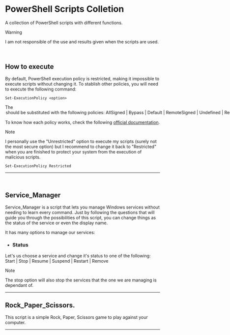 # PowerShell Scripts Colletion

A collection of PowerShell scripts with different functions.

> [!Warning]
> I am not responsible of the use and results given when the scripts are used.

<br>

## How to execute

By default, PowerShell execution policy is restricted, making it impossible to execute scripts without changing it. To stablish other policies, you will need to execute the following command:

```
Set-ExecutionPolicy <option>
```

The <option> should be substituted with the following policies: 
AllSigned | Bypass | Default | RemoteSigned | Undefined | Restricted | Unrestricted

To know how each policy works, check the following [official documentation](https://learn.microsoft.com/en-us/powershell/module/microsoft.powershell.security/set-executionpolicy?view=powershell-7.4).

> [!Note]
> I personally use the "Unrestricted" option to execute my scripts (surely not the most secure option) but I recommend to change it back to "Restricted" when you are finished to protect your system from the execution of malicious scripts.

```
Set-ExecutionPolicy Restricted
```

---

<br>


## Service_Manager

Service_Manager is a script that lets you manage Windows services without needing to learn every command. Just by following the questions that will guide you through the possibilities of this script, you can change things as the status of the service or even the display name.

It has many options to manage our services:

- ### Status

Let's us choose a service and change it's status to one of the following:
Start | Stop | Resume | Suspend | Restart | Remove

> [!Note]
> The stop option will also stop the services that the one we are managing is dependant of.

---

## Rock_Paper_Scissors.

This script is a simple Rock, Paper, Scissors game to play against your computer.

---

<br>